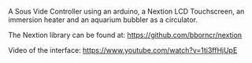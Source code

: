 A Sous Vide Controller using an arduino, a Nextion LCD Touchscreen, an immersion heater and an aquarium bubbler as a circulator.

The Nextion library can be found at:
https://github.com/bborncr/nextion

Video of the interface:
https://www.youtube.com/watch?v=1ti3ffHjUpE
